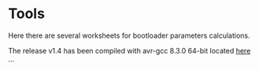 # Tools

Here there are several worksheets for bootloader parameters calculations.

The release v1.4 has been compiled with avr-gcc 8.3.0 64-bit located [here](https://github.com/casanovg/avr-toolchains) ...
